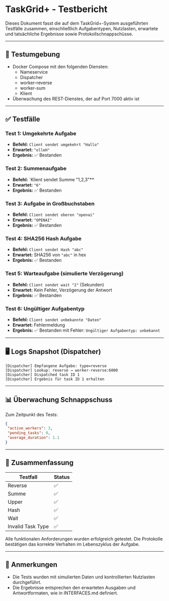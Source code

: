 # TaskGrid+ - Testbericht

Dieses Dokument fasst die auf dem TaskGrid+-System ausgeführten Testfälle zusammen, einschließlich Aufgabentypen, Nutzlasten, erwartete und tatsächliche Ergebnisse sowie Protokollschnappschüsse.

---

## 🧪 Testumgebung

- Docker Compose mit den folgenden Diensten:
  - Nameservice
  - Dispatcher
  - worker-reverse
  - worker-sum
  - Klient
- Überwachung des REST-Dienstes, der auf Port 7000 aktiv ist

---

## ✅ Testfälle

### Test 1: Umgekehrte Aufgabe
- **Befehl:** `Client sendet umgekehrt "Hallo"`
- **Erwartet:** `"olleH"`
- **Ergebnis:** ✅ Bestanden

### Test 2: Summenaufgabe
- **Befehl:** `Klient sendet Summe "1,2,3"**
- **Erwartet:** `"6"`
- **Ergebnis:** ✅ Bestanden

### Test 3: Aufgabe in Großbuchstaben
- **Befehl:** `Client sendet oberen "openai"`
- **Erwartet:** `"OPENAI"`
- **Ergebnis:** ✅ Bestanden

### Test 4: SHA256 Hash Aufgabe
- **Befehl:** `Client sendet Hash "abc"`
- **Erwartet:** SHA256 von `"abc"` in hex
- **Ergebnis:** ✅ Bestanden

### Test 5: Warteaufgabe (simulierte Verzögerung)
- **Befehl:** `Client sendet wait "2"` (Sekunden)
- **Erwartet:** Kein Fehler, Verzögerung der Antwort
- **Ergebnis:** ✅ Bestanden

### Test 6: Ungültiger Aufgabentyp
- **Befehl:** `Client sendet unbekannte "Daten"`
- **Erwartet:** Fehlermeldung
- **Ergebnis:** ✅ Bestanden mit Fehler: `Ungültiger Aufgabentyp: unbekannt`

---

## 🖥 Logs Snapshot (Dispatcher)

```
[Dispatcher] Empfangene Aufgabe: type=reverse
[Dispatcher] Lookup: reverse → worker-reverse:6000
[Dispatcher] Dispatched task ID 1
[Dispatcher] Ergebnis für task ID 1 erhalten
```

---

## 📊 Überwachung Schnappschuss

Zum Zeitpunkt des Tests:

```json
{
 "active_workers": 3,
 "pending_tasks": 0,
 "average_duration": 1.1
}
````

---

## 📌 Zusammenfassung

| Testfall | Status |
|-------------------|--------|
| Reverse | ✅ |
| Summe | ✅ |
| Upper | ✅ |
| Hash | ✅ |
| Wait | ✅ |
| Invalid Task Type | ✅ |

Alle funktionalen Anforderungen wurden erfolgreich getestet. Die Protokolle bestätigen das korrekte Verhalten im Lebenszyklus der Aufgabe.

---

## 📎 Anmerkungen

- Die Tests wurden mit simulierten Daten und kontrollierten Nutzlasten durchgeführt.
- Die Ergebnisse entsprechen den erwarteten Ausgaben und Antwortformaten, wie in INTERFACES.md definiert.